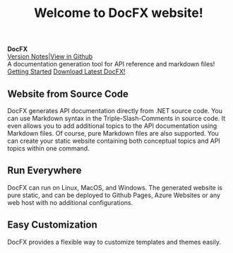 ﻿---
title: Welcome to DocFX website!
documentType: index
---
<style type="text/css">
footer{
  position: relative;
}
</style>

<div class="hero">
  <div class="wrap">
    <div class="text">
      <strong>DocFX</strong>
    </div>
    <div class="buttons-unit-small">
      <a class="version-link" href="../RELEASENOTE.md">Version Notes</a><span>|</span><a class="github-link" href="https://github.com/dotnet/docfx">View in Github</a>
    </div>
    <div class="minitext">
    A documentation generation tool for API reference and markdown files!
    </div>
    <div class="buttons-unit">
      <a href="tutorial/docfx_getting_started.md" class="button">Getting Started</a>
      <a href="https://github.com/dotnet/docfx/releases" class="button">Download Latest DocFX!</a>
    </div>
  </div>
</div>
<div class="key-section">
  <div class="container">
    <div class="row">
      <div class="col-md-6 col-md-offset-3 text-center">
        <section>
          <h2>Website from Source Code</h2>
          <p class="lead">DocFX generates API documentation directly from .NET source code. You can use Markdown syntax in the Triple-Slash-Comments in source code. It even allows you to add additional topics to the API documentation using Markdown files. Of course, pure Markdown files are also supported. You can create your static website containing both conceptual topics and API topics within one command.</p>
        </section>
      </div>
    </div>
  </div>
</div>
<div class="counter-key-section">
  <div class="container">
    <div class="row">
      <div class="col-md-6 col-md-offset-3 text-center">
        <section>
          <h2>Run Everywhere</h2>
          <p class="lead">DocFX can run on Linux, MacOS, and Windows. The generated website is pure static, and can be deployed to Github Pages, Azure Websites or any web host with no additional configurations.</p>
        </section>
      </div>
    </div>
  </div>
</div>
<div class="key-section">
  <div class="container content">
    <div class="row">
      <div class="col-md-6 col-md-offset-3 text-center">
        <section>
          <h2>Easy Customization</h2>
          <p class="lead">DocFX provides a flexible way to customize templates and themes easily.</p>
        </section>
      </div>
    </div>
  </div>
</div>
